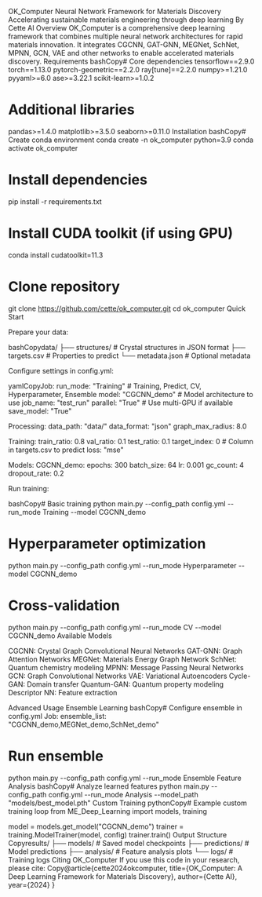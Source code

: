 OK_Computer Neural Network Framework for Materials Discovery
Accelerating sustainable materials engineering through deep learning
By Cette AI
Overview
OK_Computer is a comprehensive deep learning framework that combines multiple neural network architectures for rapid materials innovation. It integrates CGCNN, GAT-GNN, MEGNet, SchNet, MPNN, GCN, VAE and other networks to enable accelerated materials discovery.
Requirements
bashCopy# Core dependencies
tensorflow==2.9.0
torch==1.13.0
pytorch-geometric==2.2.0
ray[tune]==2.2.0
numpy>=1.21.0
pyyaml>=6.0
ase>=3.22.1
scikit-learn>=1.0.2

# Additional libraries
pandas>=1.4.0
matplotlib>=3.5.0
seaborn>=0.11.0
Installation
bashCopy# Create conda environment
conda create -n ok_computer python=3.9
conda activate ok_computer

# Install dependencies
pip install -r requirements.txt

# Install CUDA toolkit (if using GPU)
conda install cudatoolkit=11.3

# Clone repository
git clone https://github.com/cette/ok_computer.git
cd ok_computer
Quick Start

Prepare your data:

bashCopydata/
├── structures/         # Crystal structures in JSON format
├── targets.csv        # Properties to predict
└── metadata.json      # Optional metadata

Configure settings in config.yml:

yamlCopyJob:
  run_mode: "Training"  # Training, Predict, CV, Hyperparameter, Ensemble
  model: "CGCNN_demo"   # Model architecture to use
  job_name: "test_run"
  parallel: "True"      # Use multi-GPU if available
  save_model: "True"
  
Processing:
  data_path: "data/"
  data_format: "json"
  graph_max_radius: 8.0
  
Training:
  train_ratio: 0.8
  val_ratio: 0.1
  test_ratio: 0.1
  target_index: 0      # Column in targets.csv to predict
  loss: "mse"
  
Models:
  CGCNN_demo:
    epochs: 300
    batch_size: 64
    lr: 0.001
    gc_count: 4
    dropout_rate: 0.2

Run training:

bashCopy# Basic training
python main.py --config_path config.yml --run_mode Training --model CGCNN_demo

# Hyperparameter optimization 
python main.py --config_path config.yml --run_mode Hyperparameter --model CGCNN_demo

# Cross-validation
python main.py --config_path config.yml --run_mode CV --model CGCNN_demo
Available Models

CGCNN: Crystal Graph Convolutional Neural Networks
GAT-GNN: Graph Attention Networks
MEGNet: Materials Energy Graph Network
SchNet: Quantum chemistry modeling
MPNN: Message Passing Neural Networks
GCN: Graph Convolutional Networks
VAE: Variational Autoencoders
Cycle-GAN: Domain transfer
Quantum-GAN: Quantum property modeling
Descriptor NN: Feature extraction

Advanced Usage
Ensemble Learning
bashCopy# Configure ensemble in config.yml
Job:
  ensemble_list: "CGCNN_demo,MEGNet_demo,SchNet_demo"

# Run ensemble
python main.py --config_path config.yml --run_mode Ensemble
Feature Analysis
bashCopy# Analyze learned features
python main.py --config_path config.yml --run_mode Analysis --model_path "models/best_model.pth"
Custom Training
pythonCopy# Example custom training loop
from ME_Deep_Learning import models, training

model = models.get_model("CGCNN_demo")
trainer = training.ModelTrainer(model, config)
trainer.train()
Output Structure
Copyresults/
├── models/             # Saved model checkpoints
├── predictions/        # Model predictions
├── analysis/          # Feature analysis plots
└── logs/              # Training logs
Citing OK_Computer
If you use this code in your research, please cite:
Copy@article{cette2024okcomputer,
  title={OK_Computer: A Deep Learning Framework for Materials Discovery},
  author={Cette AI},
  year={2024}
}